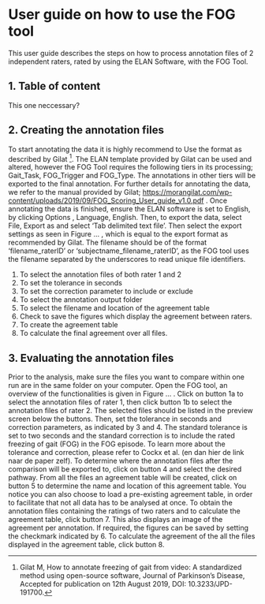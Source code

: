 # User guide on how to use the FOG tool #
This user guide describes the steps on how to process annotation files of 2 independent raters, rated by using the ELAN Software, with the FOG Tool. 
## 1. Table of content ##
This one neccessary?
## 2.  Creating the annotation files ##
To start annotating the data it is highly recommend to Use the format as described by Gilat [^1]. 
The ELAN template provided by Gilat can be used and altered, however the FOG Tool requires the following tiers in its processing; Gait_Task, FOG_Trigger and FOG_Type. 
The annotations in other tiers will be exported to the final annotation. For further details for annotating the data, we refer to the manual provided by Gilat; https://morangilat.com/wp-content/uploads/2019/09/FOG_Scoring_User_guide_v1.0.pdf . 
Once annotating the data is finished, ensure the ELAN software is set to English, by clicking Options , Language, English. 
Then, to export the data, select File, Export as and select ‘Tab delimited text file’. Then select the export settings as seen in Figure … , which is equal to the export format as recommended by Gilat.  The filename should be of the format ‘filename_raterID’ or ‘subjectname_filename_raterID’, as the FOG tool uses the filename separated by the underscores to read unique file identifiers. 
1)	To select the annotation files of both rater 1 and 2
2)	To set the tolerance in seconds
3)	To set the correction parameter to include or exclude
4)	To select the annotation output folder
5)	To select the filename and location of the agreement table 
6)	Check to save the figures which display the agreement between raters.
7)	To create the agreement table
8)	To calculate the final agreement over all files.
 
## 3. Evaluating the annotation files ##
Prior to the analysis, make sure the files you want to compare within one run are in the same folder on your computer. Open the FOG tool, an overview of the functionalities is given in Figure … . 
Click on button 1a to select the annotation files of rater 1, then click button 1b to select the annotation files of rater 2. The selected files should be listed in the preview screen below the buttons. Then, set the tolerance in seconds and correction parameters, as indicated by 3 and 4. The standard tolerance is set to two seconds and the standard correction is to include the rated freezing of gait (FOG)  in the FOG episode.  To learn more about the tolerance and correction, please refer to Cockx et al. (en dan hier de link naar de paper zelf).
To determine where the annotation files after the comparison will be exported to, click on button 4 and select the desired pathway. From all the files an agreement table will be created, click on button 5 to determine the name and location of this agreement table. You notice you can also choose to load a pre-existing agreement table, in order to facilitate that not all data has to be analysed at once. 
To obtain the annotation files containing the ratings of two raters and to calculate the agreement table, click button 7. This also displays an image of the agreement per annotation. If required, the figures can be saved by setting the checkmark indicated by 6. To calculate the agreement of the all the files displayed in the agreement table, click button 8. 

[^1]: Gilat M, How to annotate freezing of gait from video: A standardized method using open-source software, Journal of Parkinson’s Disease, Accepted for publication on
12th August 2019, DOI: 10.3233/JPD-191700.

